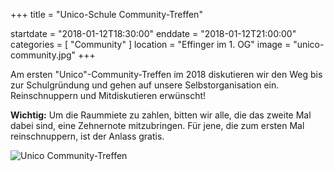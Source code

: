 +++
title = "Unico-Schule Community-Treffen"

startdate = "2018-01-12T18:30:00"
enddate = "2018-01-12T21:00:00"
categories = [ "Community" ]
location = "Effinger im 1. OG"
image = "unico-community.jpg"
+++

Am ersten "Unico"-Community-Treffen im 2018 diskutieren wir den Weg bis zur Schulgründung und gehen auf unsere Selbstorganisation ein. Reinschnuppern und Mitdiskutieren erwünscht!

**Wichtig:** Um die Raummiete zu zahlen, bitten wir alle, die das zweite Mal dabei sind, eine Zehnernote mitzubringen. Für jene, die zum ersten Mal reinschnuppern, ist der Anlass gratis.

![Unico Community-Treffen](unico-community.jpg)
